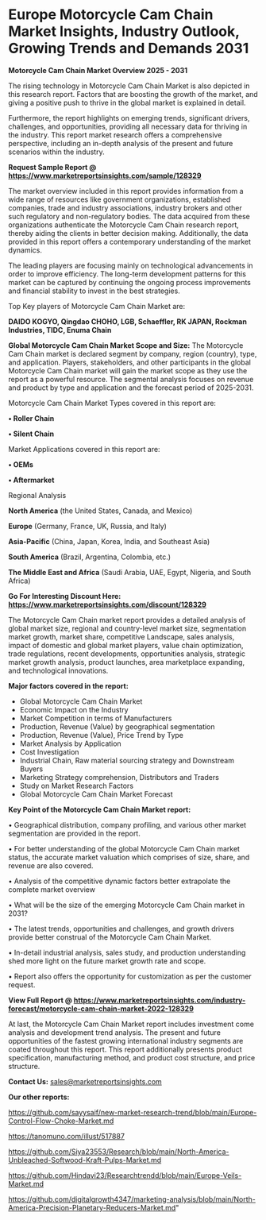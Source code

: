 # Europe Motorcycle Cam Chain Market Insights, Industry Outlook, Growing Trends and Demands 2031

<Strong> Motorcycle Cam Chain Market Overview 2025 - 2031</strong>

The rising technology in Motorcycle Cam Chain Market is also depicted in this research report. Factors that are boosting the growth of the market, and giving a positive push to thrive in the global market is explained in detail.

Furthermore, the report highlights on emerging trends, significant drivers, challenges, and opportunities, providing all necessary data for thriving in the industry. This report market research offers a comprehensive perspective, including an in-depth analysis of the present and future scenarios within the industry.

<strong>Request Sample Report @ <a href=https://www.marketreportsinsights.com/sample/128329>https://www.marketreportsinsights.com/sample/128329</a></strong>

The market overview included in this report provides information from a wide range of resources like government organizations, established companies, trade and industry associations, industry brokers and other such regulatory and non-regulatory bodies. The data acquired from these organizations authenticate the Motorcycle Cam Chain research report, thereby aiding the clients in better decision making. Additionally, the data provided in this report offers a contemporary understanding of the market dynamics.

The leading players are focusing mainly on technological advancements in order to improve efficiency. The long-term development patterns for this market can be captured by continuing the ongoing process improvements and financial stability to invest in the best strategies.

Top Key players of Motorcycle Cam Chain Market are:

<strong>DAIDO KOGYO, Qingdao CHOHO, LGB, Schaeffler, RK JAPAN, Rockman Industries, TIDC, Enuma Chain</strong>

<strong><b>Global Motorcycle Cam Chain Market Scope and Size:</b></strong>
The Motorcycle Cam Chain market is declared segment by company, region (country), type, and application. Players, stakeholders, and other participants in the global Motorcycle Cam Chain market will gain the market scope as they use the report as a powerful resource. The segmental analysis focuses on revenue and product by type and application and the forecast period of 2025-2031.

Motorcycle Cam Chain Market Types covered in this report are:

<strong>• Roller Chain

• Silent Chain</strong>

Market Applications covered in this report are:

<strong>• OEMs

• Aftermarket</strong> 

Regional Analysis

<strong>North America</strong> (the United States, Canada, and Mexico)

<strong>Europe</strong> (Germany, France, UK, Russia, and Italy)

<strong>Asia-Pacific</strong> (China, Japan, Korea, India, and Southeast Asia)

<strong>South America</strong> (Brazil, Argentina, Colombia, etc.)

<strong>The Middle East and Africa</strong> (Saudi Arabia, UAE, Egypt, Nigeria, and South Africa)

<strong>Go For Interesting Discount Here: <a href=https://www.marketreportsinsights.com/discount/128329>https://www.marketreportsinsights.com/discount/128329</a></strong>

The Motorcycle Cam Chain market report provides a detailed analysis of global market size, regional and country-level market size, segmentation market growth, market share, competitive Landscape, sales analysis, impact of domestic and global market players, value chain optimization, trade regulations, recent developments, opportunities analysis, strategic market growth analysis, product launches, area marketplace expanding, and technological innovations.

<strong><b>Major factors covered in the report:</b></strong>
<ul>
  <li>Global Motorcycle Cam Chain Market </li>
  <li>Economic Impact on the Industry</li>
  <li>Market Competition in terms of Manufacturers</li>
  <li>Production, Revenue (Value) by geographical segmentation</li>
  <li>Production, Revenue (Value), Price Trend by Type</li>
  <li>Market Analysis by Application</li>
  <li>Cost Investigation</li>
  <li>Industrial Chain, Raw material sourcing strategy and Downstream Buyers</li>
  <li>Marketing Strategy comprehension, Distributors and Traders</li>
  <li>Study on Market Research Factors</li>
  <li>Global Motorcycle Cam Chain Market Forecast</li>
</ul>

<strong><b>Key Point of the Motorcycle Cam Chain Market report:</b></strong>

• Geographical distribution, company profiling, and various other market segmentation are provided in the report.

• For better understanding of the global Motorcycle Cam Chain market status, the accurate market valuation which comprises of size, share, and revenue are also covered.

• Analysis of the competitive dynamic factors better extrapolate the complete market overview

• What will be the size of the emerging Motorcycle Cam Chain market in 2031?

• The latest trends, opportunities and challenges, and growth drivers provide better construal of the Motorcycle Cam Chain Market.

• In-detail industrial analysis, sales study, and production understanding shed more light on the future market growth rate and scope.

• Report also offers the opportunity for customization as per the customer request.

<strong><b>View Full Report @ <a href=https://www.marketreportsinsights.com/industry-forecast/motorcycle-cam-chain-market-2022-128329>https://www.marketreportsinsights.com/industry-forecast/motorcycle-cam-chain-market-2022-128329</a></b></strong>


At last, the Motorcycle Cam Chain Market report includes investment come analysis and development trend analysis. The present and future opportunities of the fastest growing international industry segments are coated throughout this report. This report additionally presents product specification, manufacturing method, and product cost structure, and price structure.

<strong>Contact Us:</strong>
sales@marketreportsinsights.com

<strong>Our other reports:</strong>

<a href=https://github.com/sayysaif/new-market-research-trend/blob/main/Europe-Control-Flow-Choke-Market.md>https://github.com/sayysaif/new-market-research-trend/blob/main/Europe-Control-Flow-Choke-Market.md</a>

<a href=https://tanomuno.com/illust/517887>https://tanomuno.com/illust/517887</a>

<a href=https://github.com/Siya23553/Research/blob/main/North-America-Unbleached-Softwood-Kraft-Pulps-Market.md>https://github.com/Siya23553/Research/blob/main/North-America-Unbleached-Softwood-Kraft-Pulps-Market.md</a>

<a href=https://github.com/Hindavi23/Researchtrendd/blob/main/Europe-Veils-Market.md>https://github.com/Hindavi23/Researchtrendd/blob/main/Europe-Veils-Market.md</a>

<a href=https://github.com/digitalgrowth4347/marketing-analysis/blob/main/North-America-Precision-Planetary-Reducers-Market.md>https://github.com/digitalgrowth4347/marketing-analysis/blob/main/North-America-Precision-Planetary-Reducers-Market.md</a>"
